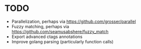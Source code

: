 TODO
=========

* Parallelization, perhaps via https://github.com/grosser/parallel
* Fuzzy matching, perhaps via https://github.com/seamusabshere/fuzzy_match
* Export advanced ctags annotations
* Improve golang parsing (particularly function calls)
